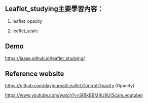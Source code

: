 ## Leaflet_studying主要學習內容：

1. leaflet_opacity

2. leaflet_scale

## Demo
https://jaaae.github.io/leaflet_studying/

## Reference website
https://github.com/dayjournal/Leaflet.Control.Opacity (Opacity)

https://www.youtube.com/watch?v=SfBkBBM4U8U(Scale_youtube)
